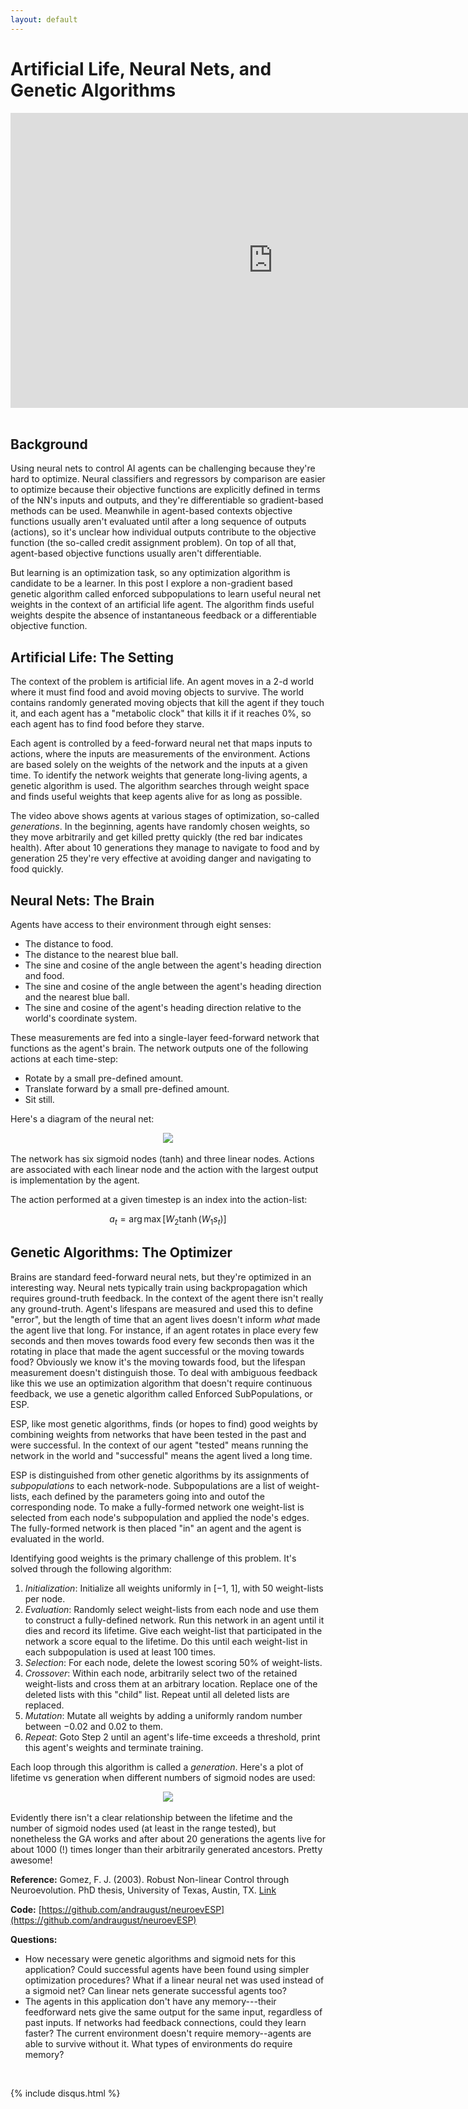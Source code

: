 ```yaml
---
layout: default
---
```


# Artificial Life, Neural Nets, and Genetic Algorithms

<div class="video-responsive">
  <iframe width="840" height="472" src="https://www.youtube.com/embed/UW8y_R7PE_c?rel=0" frameborder="0" allowfullscreen></iframe>
</div>
<br />

## Background

Using neural nets to control AI agents can be challenging because they're hard to optimize. Neural classifiers and regressors by comparison are easier to optimize because their objective functions are explicitly defined in terms of the NN's inputs and outputs, and they're differentiable so gradient-based methods can be used.  Meanwhile in agent-based contexts objective functions usually aren't evaluated until after a long sequence of outputs (actions), so it's unclear how individual outputs contribute to the objective function (the so-called credit assignment problem). On top of all that, agent-based objective functions usually aren't differentiable.

But learning is an optimization task, so any optimization algorithm is candidate to be a learner.  In this post I explore a non-gradient based genetic algorithm called enforced subpopulations to learn useful neural net weights in the context of an artificial life agent. The algorithm finds useful weights despite the absence of instantaneous feedback or a differentiable objective function.

## Artificial Life: The Setting

The context of the problem is artificial life. An agent moves in a 2-d world where it must find food and avoid moving objects to survive.  The world contains randomly generated moving objects that kill the agent if they touch it, and each agent has a "metabolic clock" that kills it if it reaches 0%, so each agent has to find food before they starve.

Each agent is controlled by a feed-forward neural net that maps inputs to actions, where the inputs are measurements of the environment.  Actions are based solely on the weights of the network and the inputs at a given time.  To identify the network weights that generate long-living agents, a genetic algorithm is used.  The algorithm searches through weight space and finds useful weights that keep agents alive for as long as possible.

The video above shows agents at various stages of optimization, so-called _generations_.  In the beginning, agents  have randomly chosen weights, so they move arbitrarily and get killed pretty quickly (the red bar indicates health).  After about 10 generations they manage to navigate to food and by generation 25 they're very effective at avoiding danger and navigating to food quickly.

## Neural Nets: The Brain

Agents have access to their environment through eight senses:

* The distance to food.
* The distance to the nearest blue ball.
* The sine and cosine of the angle between the agent's heading direction and food.
* The sine and cosine of the angle between the agent's heading direction and the nearest blue ball.
* The sine and cosine of the agent's heading direction relative to the world's coordinate system.

These measurements are fed into a single-layer feed-forward network that functions as the agent's brain.  The network outputs one of the following actions at each time-step:

* Rotate by a small pre-defined amount.
* Translate forward by a small pre-defined amount.
* Sit still.

Here's a diagram of the neural net:

<center><img src="neuroev/network.png"></center>
<br />
The network has six sigmoid nodes (tanh) and three linear nodes.  Actions are associated with each linear node and the action with the largest output is implementation by the agent.

The action performed at a given timestep is an index into the action-list:

$$a_t = \arg\max{[W_2\tanh{(W_1s_t)]}}$$

## Genetic Algorithms: The Optimizer
Brains are standard feed-forward neural nets, but they're optimized in an interesting way. Neural nets typically train using backpropagation which requires ground-truth feedback.  In the context of the agent there isn't really any ground-truth.  Agent's lifespans are measured and used this to define "error", but the length of time that an agent lives doesn't inform _what_ made the agent live that long.  For instance, if an agent rotates in place every few seconds and then moves towards food every few seconds then was it the rotating in place that made the agent successful or the moving towards food?  Obviously we know it's the moving towards food, but the lifespan measurement doesn't distinguish those.  To deal with ambiguous feedback like this we use an optimization algorithm that doesn't require continuous feedback, we use a genetic algorithm called Enforced SubPopulations, or ESP.

ESP, like most genetic algorithms, finds (or hopes to find) good weights by combining weights from networks that have been tested in the past and were successful.  In the context of our agent "tested" means running the network in the world and "successful" means the agent lived a long time.

ESP is distinguished from other genetic algorithms by its assignments of _subpopulations_ to each network-node.  Subpopulations are a list of weight-lists,  each defined by the parameters going into and outof the corresponding node.  To make a fully-formed network one weight-list is selected from each node's subpopulation and applied the node's edges.  The fully-formed network is then placed "in" an agent and the agent is evaluated in the world.

Identifying good weights is the primary challenge of this problem.  It's solved through the following algorithm:
1. _Initialization_: Initialize all weights uniformly in [−1, 1], with 50 weight-lists per node.
2. _Evaluation_: Randomly select weight-lists from each node and use them to construct a fully-defined network. Run this network in an agent until it dies and record its lifetime.  Give each weight-list that participated in the network a score equal
to the lifetime. Do this until each weight-list in each subpopulation is used at least 100 times.
3. _Selection_: For each node, delete the lowest scoring 50% of weight-lists.
4. _Crossover_: Within each node, arbitrarily select two of the retained weight-lists and cross them at an arbitrary location.  Replace one of the deleted lists with this "child" list. Repeat until all deleted lists are replaced.
5. _Mutation_: Mutate all weights by adding a uniformly random number between −0.02 and 0.02 to them.
6. _Repeat_: Goto Step 2 until an agent's life-time exceeds a threshold, print this agent's weights and terminate training.

Each loop through this algorithm is called a _generation_.  Here's a plot of lifetime vs generation when different numbers of sigmoid nodes are used:

<center><img src="neuroev/lifetime_plot.png"></center>
<br />
Evidently there isn't a clear relationship between the lifetime and the number of sigmoid nodes used (at least in the range tested), but nonetheless the GA works and after about 20 generations the agents live for about 1000 (!) times longer than their arbitrarily generated ancestors.  Pretty awesome!

__Reference:__ Gomez, F. J. (2003). Robust Non-linear Control through Neuroevolution. PhD thesis, University of Texas, Austin, TX. [Link](http://www.cs.utexas.edu/users/nn/downloads/papers/gomez.phdtr03.pdf)

__Code:__ [https://github.com/andraugust/neuroevESP](https://github.com/andraugust/neuroevESP)

__Questions:__
* How necessary were genetic algorithms and sigmoid nets for this application?  Could successful agents have been found using simpler optimization procedures?  What if a linear neural net was used instead of a sigmoid net?  Can linear nets generate successful agents too?
* The agents in this application don't have any memory---their feedforward nets give the same output for the same input, regardless of past inputs.  If networks had feedback connections, could they learn faster?  The current environment doesn't require memory--agents are able to survive without it.  What types of environments do require memory?
<br />

{% include disqus.html %}
